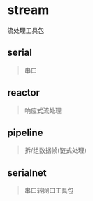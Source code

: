 # stream

流处理工具包

## serial
>串口

## reactor
>响应式流处理

## pipeline
>拆/组数据帧(链式处理)

## serialnet
>串口转网口工具包